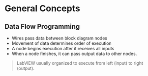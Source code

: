 # General Concepts 

## Data Flow Programming

* Wires pass data between block diagram nodes
* Movement of data determines order of execution 
* A node begins execution after it receives all inputs
* When a node finishes, it can pass output data to other nodes. 


> LabVIEW usually organized to execute from left (input) to right (output).

